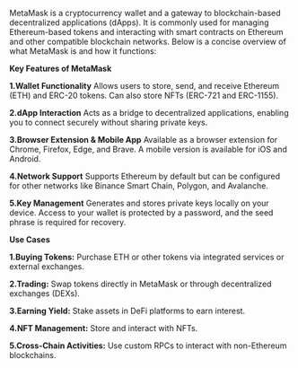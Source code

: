 MetaMask is a cryptocurrency wallet and a gateway to blockchain-based decentralized applications (dApps). It is commonly used for managing Ethereum-based tokens and interacting with smart contracts on Ethereum and other compatible blockchain networks. Below is a concise overview of what MetaMask is and how it functions:

**Key Features of MetaMask**

**1.Wallet Functionality**
Allows users to store, send, and receive Ethereum (ETH) and ERC-20 tokens.
Can also store NFTs (ERC-721 and ERC-1155).


**2.dApp Interaction**
Acts as a bridge to decentralized applications, enabling you to connect securely without sharing private keys.


**3.Browser Extension & Mobile App**
Available as a browser extension for Chrome, Firefox, Edge, and Brave.
A mobile version is available for iOS and Android.


**4.Network Support**
Supports Ethereum by default but can be configured for other networks like Binance Smart Chain, Polygon, and Avalanche.


**5.Key Management**
Generates and stores private keys locally on your device.
Access to your wallet is protected by a password, and the seed phrase is required for recovery.



**Use Cases**

**1.Buying Tokens:** Purchase ETH or other tokens via integrated services or external exchanges.

**2.Trading:** Swap tokens directly in MetaMask or through decentralized exchanges (DEXs).

**3.Earning Yield:** Stake assets in DeFi platforms to earn interest.

**4.NFT Management:** Store and interact with NFTs.

**5.Cross-Chain Activities:** Use custom RPCs to interact with non-Ethereum blockchains.
